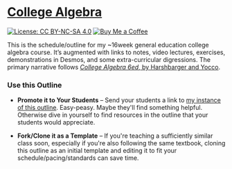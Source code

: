 # [College Algebra](https://org.coloradomesa.edu/~mapierce2/113/)

[![License: CC BY-NC-SA 4.0](https://img.shields.io/badge/License-CC%20BY%20NC%20SA%204.0-00B4D8)](https://creativecommons.org/licenses/by-nc-sa/4.0/)
[![Buy Me a Coffee](https://img.shields.io/badge/Buy%20Me%20a-Coffee-orange)](https://www.buymeacoffee.com/mpierce)

This is the schedule/outline 
for my ~16week general education college algebra course.
It’s augmented with links to notes, video lectures, 
exercises, demonstrations in Desmos,
and some extra-curricular digressions.
The primary narrative follows 
[*College Algebra 6ed*, by Harshbarger and Yocco](https://www.pearson.com/en-us/subject-catalog/p/college-algebra-in-context-with-applications-for-the-managerial-life-and-social-sciences/P200000006206).

### Use this Outline

  - **Promote it to Your Students** – 
  Send your students a link to
  [my instance of this outline](https://org.coloradomesa.edu/~mapierce2/113/).
  Easy-peasy. Maybe they'll find something helpful.
  Otherwise dive in yourself to find resources 
  in the outline that your students would appreciate.

  - **Fork/Clone it as a Template** – 
  If you're teaching a sufficiently similar class soon, 
  especially if you're also following the same textbook,
  cloning this outline as an initial template 
  and editing it to fit your schedule/pacing/standards can save time.

